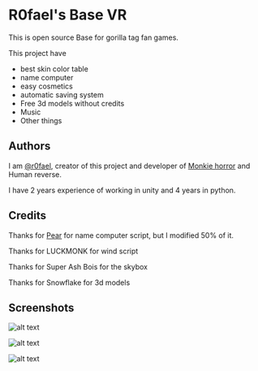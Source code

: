 # R0fael's Base VR
This is open source Base for gorilla tag fan games.

This project have
- best skin color table
- name computer
- easy cosmetics
- automatic saving system
- Free 3d models without credits
- Music
- Other things

## Authors
I am [@r0fael](https://www.github.com/R0fael), creator of this project and developer of [Monkie horror](https://discord.gg/wn79QWqfV5) and Human reverse.

I have 2 years experience of working in unity and 4 years in python.

## Credits
Thanks for [Pear](https://www.youtube.com/@pear8737) for name computer script, but I modified 50% of it.

Thanks for LUCKMONK for wind script

Thanks for Super Ash Bois for the skybox

Thanks for Snowflake for 3d models

## Screenshots

![alt text](https://raw.githubusercontent.com/R0fael/R0faels_baseVR/main/images/3.png)

![alt text](https://raw.githubusercontent.com/R0fael/R0faels_baseVR/main/images/1.png)

![alt text](https://raw.githubusercontent.com/R0fael/R0faels_baseVR/main/images/2.png)
